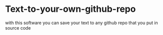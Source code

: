 # Text-to-your-own-github-repo
with this software you can save your text to any github repo that you put in source code
